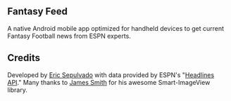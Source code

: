 Fantasy Feed
------------
A native Android mobile app optimized for handheld devices to get current Fantasy Football news from ESPN experts.

Credits
-------
Developed by [Eric Sepulvado][1] with data provided by ESPN's "[Headlines API][2]."
Many thanks to [James Smith][3] for his awesome Smart-ImageView library.

[1]: https://twitter.com/es0329 "@es0329"
[2]: http://developer.espn.com/ "ESPN API"
[3]: https://twitter.com/loopj "James Smith"